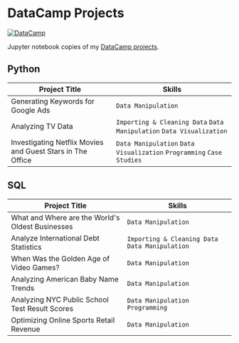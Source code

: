# DataCamp Projects

[![DataCamp](https://external-content.duckduckgo.com/iu/?u=https%3A%2F%2Ftse1.mm.bing.net%2Fth%3Fid%3DOIP.MvsWhZyDLB4hk0k3JECU5AHaCx%26pid%3DApi&f=1)](https://www.datacamp.com)

Jupyter notebook copies of my [DataCamp projects](https://www.datacamp.com/profile/jonmabale).

## Python

| Project Title                                              | Skills                                                                |
| ---------------------------------------------------------- | --------------------------------------------------------------------- |
| Generating Keywords for Google Ads                         | `Data Manipulation`                                                   |
| Analyzing TV Data                                          | `Importing & Cleaning Data` `Data Manipulation` `Data Visualization`  |
| Investigating Netflix Movies and Guest Stars in The Office | `Data Manipulation` `Data Visualization` `Programming` `Case Studies` |

## SQL

| Project Title                                    | Skills                                          |
| ------------------------------------------------ | ----------------------------------------------- |
| What and Where are the World's Oldest Businesses | `Data Manipulation`                             |
| Analyze International Debt Statistics            | `Importing & Cleaning Data` `Data Manipulation` |
| When Was the Golden Age of Video Games?          | `Data Manipulation`                             |
| Analyzing American Baby Name Trends              | `Data Manipulation`                             |
| Analyzing NYC Public School Test Result Scores   | `Data Manipulation` `Programming`               |
| Optimizing Online Sports Retail Revenue          | `Data Manipulation`                             |
